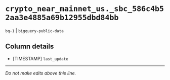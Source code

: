 # `crypto_near_mainnet_us._sbc_586c4b52aa3e4885a69b12955dbd84bb`
`bq-1` | `bigquery-public-data`

## Column details
* [TIMESTAMP] `last_update`

-------------------------------------------------------------------------------
*Do not make edits above this line.*
